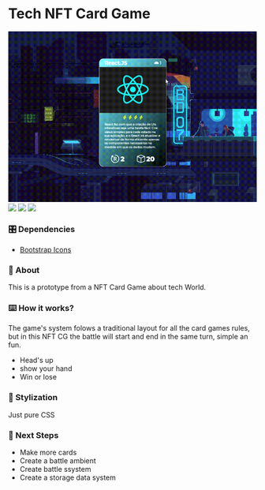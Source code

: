 # Tech NFT Card Game
 
![appCover](cover.gif)
![](https://img.shields.io/badge/F%C3%A1bio%20de%20Andrade-NFT-green) ![](https://img.shields.io/badge/HTML5-blue) ![](https://img.shields.io/badge/CCS3-red)
 
### 🎛️ Dependencies
 
- [Bootstrap Icons](https://icons.getbootstrap.com/)

 
### 🎯 About
This is a prototype from a NFT Card Game about tech World.
  
 
### ⌨️ How it works?

The game's system folows a traditional layout for all the card games rules, but in this NFT CG the battle will start and end in the same turn, simple an fun.

- Head's up
- show your hand
- Win or lose

 
### 🎨 Stylization
Just pure CSS 
 
### 🔧 Next Steps
- Make more cards
- Create a battle ambient
- Create battle ssystem 
- Create a storage data system

 

 
 

